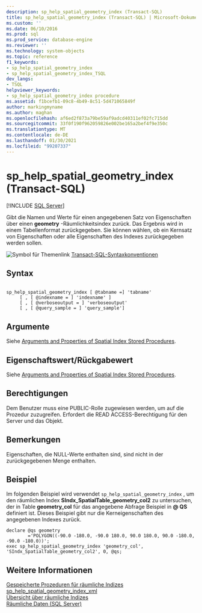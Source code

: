 ```yaml
---
description: sp_help_spatial_geometry_index (Transact-SQL)
title: sp_help_spatial_geometry_index (Transact-SQL) | Microsoft-Dokumentation
ms.custom: ''
ms.date: 06/10/2016
ms.prod: sql
ms.prod_service: database-engine
ms.reviewer: ''
ms.technology: system-objects
ms.topic: reference
f1_keywords:
- sp_help_spatial_geometry_index
- sp_help_spatial_geometry_index_TSQL
dev_langs:
- TSQL
helpviewer_keywords:
- sp_help_spatial_geometry_index procedure
ms.assetid: f1bcefb1-09c8-4b49-8c51-5d471065849f
author: markingmyname
ms.author: maghan
ms.openlocfilehash: af6ed2f873a79be59af9adcd40311ef02fc715dd
ms.sourcegitcommit: 33f0f190f962059826e002be165a2bef4f9e350c
ms.translationtype: MT
ms.contentlocale: de-DE
ms.lasthandoff: 01/30/2021
ms.locfileid: "99207337"
---
```

# <a name="sp_help_spatial_geometry_index-transact-sql"></a>sp_help_spatial_geometry_index (Transact-SQL)
[!INCLUDE [SQL Server](../../includes/applies-to-version/sqlserver.md)]

  Gibt die Namen und Werte für einen angegebenen Satz von Eigenschaften über einen **geometry** -Räumlichkeitsindex zurück. Das Ergebnis wird in einem Tabellenformat zurückgegeben. Sie können wählen, ob ein Kernsatz von Eigenschaften oder alle Eigenschaften des Indexes zurückgegeben werden sollen.  
  
 ![Symbol für Themenlink](../../database-engine/configure-windows/media/topic-link.gif "Symbol für Themenlink") [Transact-SQL-Syntaxkonventionen](../../t-sql/language-elements/transact-sql-syntax-conventions-transact-sql.md)  
  
## <a name="syntax"></a>Syntax  
  
```  
  
sp_help_spatial_geometry_index [ @tabname =] 'tabname'   
     [ , [ @indexname = ] 'indexname' ]   
     [ , [ @verboseoutput = ] 'verboseoutput'   
     [ , [ @query_sample = ] 'query_sample']   
```  
  
## <a name="arguments"></a>Argumente  
 Siehe [Arguments and Properties of Spatial Index Stored Procedures](../../relational-databases/system-stored-procedures/spatial-index-stored-procedures-arguments-and-properties.md).  
  
## <a name="property-valuereturn-value"></a>Eigenschaftswert/Rückgabewert  
 Siehe [Arguments and Properties of Spatial Index Stored Procedures](../../relational-databases/system-stored-procedures/spatial-index-stored-procedures-arguments-and-properties.md).  
  
## <a name="permissions"></a>Berechtigungen  
 Dem Benutzer muss eine PUBLIC-Rolle zugewiesen werden, um auf die Prozedur zuzugreifen. Erfordert die READ ACCESS-Berechtigung für den Server und das Objekt.  
  
## <a name="remarks"></a>Bemerkungen  
 Eigenschaften, die NULL-Werte enthalten sind, sind nicht in der zurückgegebenen Menge enthalten.  
  
## <a name="example"></a>Beispiel  
 Im folgenden Beispiel wird verwendet `sp_help_spatial_geometry_index` , um den räumlichen Index **SIndx_SpatialTable_geometry_col2** zu untersuchen, der in Table **geometry_col** für das angegebene Abfrage Beispiel in **\@ QS** definiert ist. Dieses Beispiel gibt nur die Kerneigenschaften des angegebenen Indexes zurück.  
  
```  
declare @qs geometry  
        ='POLYGON((-90.0 -180.0, -90.0 180.0, 90.0 180.0, 90.0 -180.0, -90.0 -180.0))';  
exec sp_help_spatial_geometry_index 'geometry_col', 'SIndx_SpatialTable_geometry_col2', 0, @qs;  
```  
  
## <a name="see-also"></a>Weitere Informationen  
 [Gespeicherte Prozeduren für räumliche Indizes](./spatial-index-stored-procedures-arguments-and-properties.md)   
 [sp_help_spatial_geometry_index_xml](../../relational-databases/system-stored-procedures/sp-help-spatial-geometry-index-xml-transact-sql.md)   
 [Übersicht über räumliche Indizes](../../relational-databases/spatial/spatial-indexes-overview.md)   
 [Räumliche Daten &#40;SQL Server&#41;](../../relational-databases/spatial/spatial-data-sql-server.md)  
  
